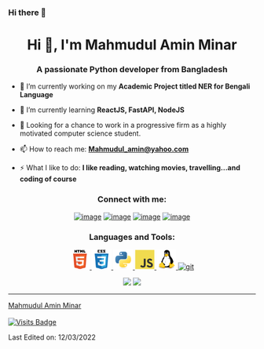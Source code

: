 ### Hi there 👋

<h1 align="center">Hi 👋, I'm Mahmudul Amin Minar</h1>
<h3 align="center">A passionate Python developer from Bangladesh</h3>

- 🔭 I’m currently working on my **Academic Project titled NER for Bengali Language**

- 🌱 I’m currently learning **ReactJS, FastAPI, NodeJS**

- 👯 Looking for a chance to work in a progressive firm as a highly motivated computer science student.

- 📫 How to reach me: **Mahmudul_amin@yahoo.com**

- ⚡ What I like to do: **I like reading, watching movies, travelling...and coding of course**

<h3 align="center">Connect with me:</h3>
<div align="center">

[![image](https://img.shields.io/badge/LinkedIn-0077B5?style=for-the-badge&logo=linkedin&logoColor=white)](https://www.linkedin.com/in/mahmudul-amin-minar-159b71137/)
[![image](https://img.shields.io/badge/Instagram-E4405F?style=for-the-badge&logo=instagram&logoColor=white)](https://www.instagram.com/mahmudul_minar/?hl=en)
[![image](https://img.shields.io/badge/Twitter-1DA1F2?style=for-the-badge&logo=twitter&logoColor=white)](https://twitter.com/amin_minar)
[![image](https://img.shields.io/badge/Stackoverflow-D14836?style=for-the-badge&logo=stackoverflow&logoColor=white)](https://stackoverflow.com/users/8299679/mahmudul-amin-minar?tab=profile)
  
</div>

<h3 align="center">Languages and Tools:</h3>

<p align="center"> 
  <a href="https://www.w3.org/html/" target="_blank"> 
    <img src="https://raw.githubusercontent.com/devicons/devicon/master/icons/html5/html5-original-wordmark.svg" alt="html5" width="40" height="40"/> 
  </a>
  <a href="https://www.w3schools.com/css/" target="_blank"> 
    <img src="https://raw.githubusercontent.com/devicons/devicon/master/icons/css3/css3-original-wordmark.svg" alt="css3" width="40" height="40"/> 
  </a> 
  <a href="https://www.python.org" target="_blank"> 
    <img src="https://raw.githubusercontent.com/devicons/devicon/master/icons/python/python-original.svg" alt="python" width="40" height="40"/> 
  </a>  
  <a href="https://developer.mozilla.org/en-US/docs/Web/JavaScript" target="_blank"> 
    <img src="https://raw.githubusercontent.com/devicons/devicon/master/icons/javascript/javascript-original.svg" alt="javascript" width="40" height="40"/> 
  </a> 
  <a href="https://www.linux.org/" target="_blank"> 
    <img src="https://raw.githubusercontent.com/devicons/devicon/master/icons/linux/linux-original.svg" alt="linux" width="40" height="40"/> 
  </a> 
  <a href="https://git-scm.com/" target="_blank"> 
    <img src="https://www.vectorlogo.zone/logos/git-scm/git-scm-icon.svg" alt="git" width="40" height="40"/> 
  </a>
</p>

<p align= "center">
  <img height= "150" src="https://github-readme-stats.vercel.app/api?username=Mahmudul-Amin-Minar&theme=react&show_icons=true&include_all_commits=true" />
  <img height= "150" src="https://github-readme-stats.vercel.app/api/top-langs/?username=Mahmudul-Amin-Minar&theme=react&layout=compact" />
</p>

------

[Mahmudul Amin Minar](https://github.com/Mahmudul-Amin-Minar)
<br>
<br>
[![Visits Badge](https://badges.pufler.dev/visits/braydoncoyer/braydoncoyer)](https://github.com/Mahmudul-Amin-Minar)
<br>

Last Edited on: 12/03/2022

<!--
**Mahmudul-Amin-Minar/Mahmudul-Amin-Minar** is a ✨ _special_ ✨ repository because its `README.md` (this file) appears on your GitHub profile.

Here are some ideas to get you started:

- 🔭 I’m currently working on ...
- 🌱 I’m currently learning ...
- 👯 I’m looking to collaborate on ...
- 🤔 I’m looking for help with ...
- 💬 Ask me about ...
- 📫 How to reach me: ...
- 😄 Pronouns: ...
- ⚡ Fun fact: ...
-->
